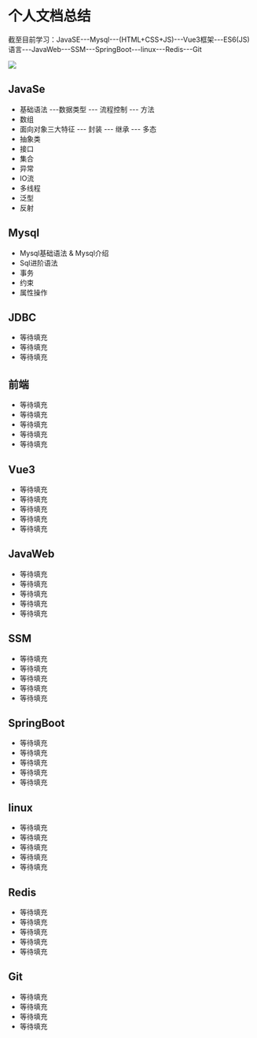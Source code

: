# 个人文档总结

截至目前学习：JavaSE---Mysql---(HTML+CSS+JS)---Vue3框架---ES6(JS)语言---JavaWeb---SSM---SpringBoot---linux---Redis---Git

![](https://gitee.com/fan-yuxuan-simonfan/summary-notes/raw/master/images/java-logo.jpg)

## JavaSe

- 基础语法 ---数据类型 --- 流程控制 --- 方法
- 数组
- 面向对象三大特征 --- 封装 --- 继承 --- 多态
- 抽象类
- 接口
- 集合
- 异常
- IO流
- 多线程
- 泛型
- 反射

## Mysql

- Mysql基础语法 & Mysql介绍
- Sql进阶语法
- 事务
- 约束
- 属性操作

## JDBC

- 等待填充
- 等待填充
- 等待填充

## 前端

- 等待填充
- 等待填充
- 等待填充
- 等待填充
- 等待填充

## Vue3

- 等待填充
- 等待填充
- 等待填充
- 等待填充
- 等待填充

## JavaWeb

- 等待填充
- 等待填充
- 等待填充
- 等待填充
- 等待填充

## SSM

- 等待填充
- 等待填充
- 等待填充
- 等待填充
- 等待填充

## SpringBoot

- 等待填充
- 等待填充
- 等待填充
- 等待填充
- 等待填充

## linux

- 等待填充
- 等待填充
- 等待填充
- 等待填充
- 等待填充

## Redis

- 等待填充
- 等待填充
- 等待填充
- 等待填充
- 等待填充

## Git

- 等待填充
- 等待填充
- 等待填充
- 等待填充